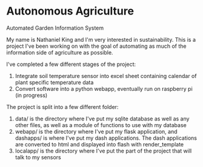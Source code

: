 # Autonomous Agriculture
 Automated Garden Information System

 My name is Nathaniel King and I'm very interested in sustainability. This is a project I've been working on with the goal of automating as much of the information side of agriculture as possible.

 I've completed a few different stages of the project:

 1. Integrate soil temperature sensor into excel sheet containing calendar of plant specific temperature data
 2. Convert software into a python webapp, eventually run on raspberry pi (in progress)

 The project is split into a few different folder:
 1. data/ is the directory where I've put my sqlite database as well as any other files, as well as a module of functions to use with my database
 2. webapp/ is the directory where I've put my flask application, and dashapps/ is where I've put my dash applications. The dash applications are converted to html and displayed into flash with render_template
 3. localapp/ is the directory where I've put the part of the project that will talk to my sensors

